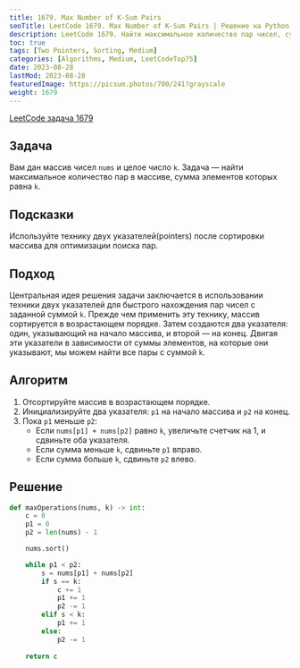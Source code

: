 ```yaml
---
title: 1679. Max Number of K-Sum Pairs
seoTitle: LeetCode 1679. Max Number of K-Sum Pairs | Решение на Python.
description: LeetCode 1679. Найти максимальное количество пар чисел, сумма которых равна K. Разбор задачи с использованием техники двух указателей.
toc: true
tags: [Two Pointers, Sorting, Medium]
categories: [Algorithms, Medium, LeetCodeTop75]
date: 2023-08-28
lastMod: 2023-08-28
featuredImage: https://picsum.photos/700/241?grayscale
weight: 1679
---
```


[LeetCode задача 1679](<https://leetcode.com/problems/max-number-of-k-sum-pairs/>)

## Задача

Вам дан массив чисел `nums` и целое число `k`.  Задача — найти максимальное количество пар в массиве, сумма элементов которых равна `k`.

## Подсказки

Используйте технику двух указателей(pointers) после сортировки массива для оптимизации поиска пар.

## Подход

Центральная идея решения задачи заключается в использовании техники двух указателей для быстрого нахождения пар чисел с заданной суммой `k`. Прежде чем применить эту технику, массив сортируется в возрастающем порядке. Затем создаются два указателя: один, указывающий на начало массива, и второй — на конец. Двигая эти указатели в зависимости от суммы элементов, на которые они указывают, мы можем найти все пары с суммой `k`.

## Алгоритм

1. Отсортируйте массив в возрастающем порядке.
2. Инициализируйте два указателя: `p1` на начало массива и `p2` на конец.
3. Пока `p1` меньше `p2`:
   - Если `nums[p1] + nums[p2]` равно `k`, увеличьте счетчик на 1, и сдвиньте оба указателя.
   - Если сумма меньше `k`, сдвиньте `p1` вправо.
   - Если сумма больше `k`, сдвиньте `p2` влево.

## Решение

```python
def maxOperations(nums, k) -> int:
    c = 0
    p1 = 0
    p2 = len(nums) - 1

    nums.sort()

    while p1 < p2:
        s = nums[p1] + nums[p2]
        if s == k:
            c += 1
            p1 += 1
            p2 -= 1
        elif s < k:
            p1 += 1
        else:
            p2 -= 1
    
    return c
```
